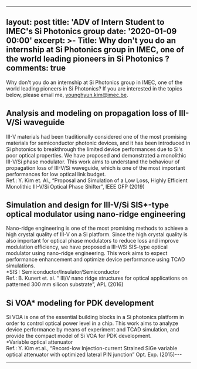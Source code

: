  ---
layout: post
title: 'ADV of Intern Student to IMEC's Si Photonics group
date: '2020-01-09 00:00'
excerpt: >-
  Title: Why don't you do an internship at Si Photonics group in IMEC, one of the world leading pioneers in Si Photonics ?
comments: true
---
Why don't you do an internship at Si Photonics group in IMEC, one of the world leading pioneers in Si Photonics?
If you are interested in the topics below, please email me, younghyun.kim@imec.be. 

## Analysis and modeling on propagation loss of III-V/Si waveguide 
III-V materials had been traditionally considered one of the most promising materials for semiconductor photonic devices, and it has been introduced in Si photonics to breakthrough the limited device performances due to Si's poor optical properties. We have proposed and demonstrated a monolithic III-V/Si phase modulator. This work aims to understand the behaviour of propagation loss of III-V/Si waveguide, which is one of the most important performances for low optical link budget.  
Ref.: Y. Kim et. Al.,  “Proposal and Simulation of a Low Loss, Highly Efficient Monolithic III-V/Si Optical Phase Shifter”, IEEE GFP (2019)
 
## Simulation and design for III-V/Si SIS*-type optical modulator using nano-ridge engineering
Nano-ridge engineering is one of the most promising methods to achieve a high crystal quality of III-V on a Si platform. Since the high crystal quality is also important for optical phase modulators to reduce loss and improve modulation efficiency, we have proposed a III-V/Si SIS-type optical modulator using nano-ridge engineering. This work aims to expect performance enhancement and optimize device performance using TCAD simulations.  
*SIS : Semiconductor/Insulator/Semiconductor  
Ref.: B. Kunert et. al. “ III/V nano ridge structures for optical applications on patterned 300 mm silicon substrate”, APL (2016)
 
## Si VOA* modeling for PDK development 
Si VOA is one of the essential building blocks in a Si photonics platform in order to control optical power level in a chip. This work aims to analyze device performance by means of experiment and TCAD simulation, and provide the compact model of Si VOA for PDK development.   
*Variable optical attenuator  
Ref.: Y. Kim et.al., “Record-low Injection-current Strained SiGe variable optical attenuator with optimized lateral PIN junction” Opt. Exp. (2015)---

---
